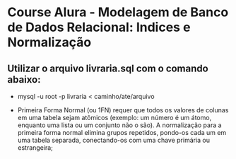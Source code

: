 # Course Alura - Modelagem de Banco de Dados Relacional: Indices e Normalização

## Utilizar o arquivo livraria.sql com o comando abaixo:
* mysql -u root -p livraria < caminho/ate/arquivo

* Primeira Forma Normal (ou 1FN) requer que todos os valores de colunas em uma tabela sejam atômicos (exemplo: um número é um átomo, enquanto uma lista ou um conjunto não o são). A normalização para a primeira forma normal elimina grupos repetidos, pondo-os cada um em uma tabela separada, conectando-os com uma chave primária ou estrangeira;

